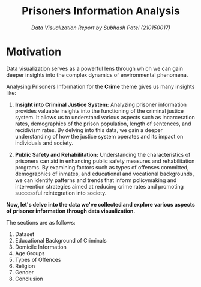 <h1 align = "center">Prisoners Information Analysis</h1>
<p align = "center"><i>Data Visualization Report by Subhash Patel (210150017)</i></p>

# Motivation

Data visualization serves as a powerful lens through which we can gain deeper insights into the complex dynamics of environmental phenomena. 

Analysing Prisoners Information for the **Crime** theme gives us many insights like:

1. **Insight into Criminal Justice System:** Analyzing prisoner information provides valuable insights into the functioning of the criminal justice system. It allows us to understand various aspects such as incarceration rates, demographics of the prison population, length of sentences, and recidivism rates. By delving into this data, we gain a deeper understanding of how the justice system operates and its impact on individuals and society.

2. **Public Safety and Rehabilitation:** Understanding the characteristics of prisoners can aid in enhancing public safety measures and rehabilitation programs. By examining factors such as types of offenses committed, demographics of inmates, and educational and vocational backgrounds, we can identify patterns and trends that inform policymaking and intervention strategies aimed at reducing crime rates and promoting successful reintegration into society.

**Now, let's delve into the data we've collected and explore various aspects of prisoner information through data visualization.**

The sections are as follows:
1. Dataset
2. Educational Background of Criminals
3. Domicile Information
4. Age Groups
5. Types of Offences
6. Religion 
7. Gender
8. Conclusion
